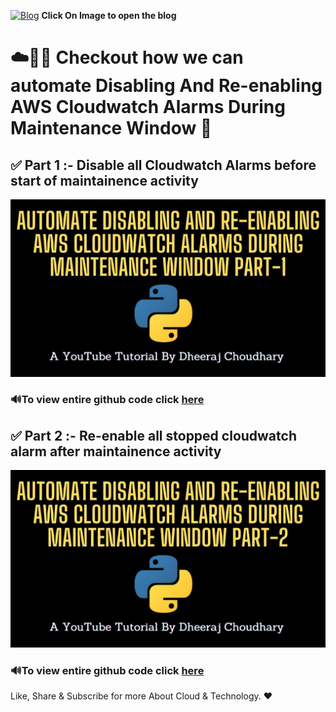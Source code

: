 [![Blog](https://dheeraj3choudhary.com/_next/image?url=https%3A%2F%2Fcdn.hashnode.com%2Fres%2Fhashnode%2Fimage%2Fupload%2Fv1641114101108%2FY8_M64Umt.png%3Fw%3D1600%26h%3D840%26fit%3Dcrop%26crop%3Dentropy%26auto%3Dcompress%2Cformat%26format%3Dwebp&w=1920&q=75)](https://dheeraj3choudhary.com/automate-disabling-and-re-enabling-aws-cloudwatch-alarms-during-maintenance-window "Blog")
**Click On Image to open the blog**

# ☁️🚀🎥 Checkout how we can automate Disabling And Re-enabling AWS Cloudwatch Alarms During Maintenance Window 🎥

## ✅ Part 1 :- Disable all Cloudwatch Alarms before start of maintainence activity

[<img alt="" style="{max-height: 0px}" src="./img/alarmas_part1.jpg">](https://www.youtube.com/watch?v=syXw5cPB3wI "Disable Cloudwatch Alarm")

### 🔊**To view entire github code click [here](https://github.com/dheeraj3choudhary/AWS_CloudwatchAlarm_Mainatainence/blob/main/Disable_All_Cloudwatch_Alarms.py)**

## ✅ Part 2 :- Re-enable all stopped cloudwatch alarm after maintainence activity

[<img alt="" style="{max-height: 0px}" src="./img/Alarms_part2.jpg">](https://www.youtube.com/watch?v=9ZJtbOCGcw0 "Re-enable Cloudwatch Alarm")

### 🔊**To view entire github code click [here](https://github.com/dheeraj3choudhary/AWS_CloudwatchAlarm_Mainatainence/blob/main/Enable_Cloudwatch_Alarms.py)**

Like, Share & Subscribe for more About Cloud & Technology. ❤
